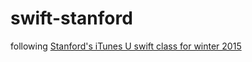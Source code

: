# swift-stanford
following [Stanford's iTunes U swift class for winter 2015](https://itunes.apple.com/us/course/developing-ios-8-apps-swift/id961180099)